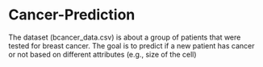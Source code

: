 # Cancer-Prediction
The dataset (bcancer_data.csv) is about a group of patients that were tested for breast cancer. The goal is to predict if a new patient has cancer or not based on different attributes (e.g., size of the cell)
